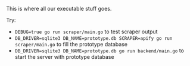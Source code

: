 This is where all our executable stuff goes.

Try:
- `DEBUG=true go run scraper/main.go` to test scraper output
- `DB_DRIVER=sqlite3 DB_NAME=prototype.db SCRAPER=apify go run scraper/main.go` to fill the prototype database
- `DB_DRIVER=sqlite3 DB_NAME=prototype.db go run backend/main.go` to start the server with prototype database
